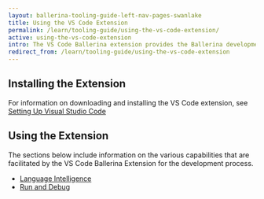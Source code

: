 ```yaml
---
layout: ballerina-tooling-guide-left-nav-pages-swanlake
title: Using the VS Code Extension
permalink: /learn/tooling-guide/using-the-vs-code-extension/
active: using-the-vs-code-extension
intro: The VS Code Ballerina extension provides the Ballerina development capabilities in VS Code. The below sections include instructions on how to download, install, and use the features of the VS Code extension.
redirect_from: /learn/tooling-guide/using-the-vs-code-extension
---
```


## Installing the Extension

For information on downloading and installing the VS Code extension, see [Setting Up Visual Studio Code](/learn/setting-up-visual-studio-code/)

## Using the Extension

The sections below include information on the various capabilities that are facilitated by the VS Code Ballerina Extension for the development process.

- [Language Intelligence](/learn/getting-started/setting-up-visual-studio-code/language-intelligence/)
- [Run and Debug](/learn/getting-started/setting-up-visual-studio-code/run-and-debug)







